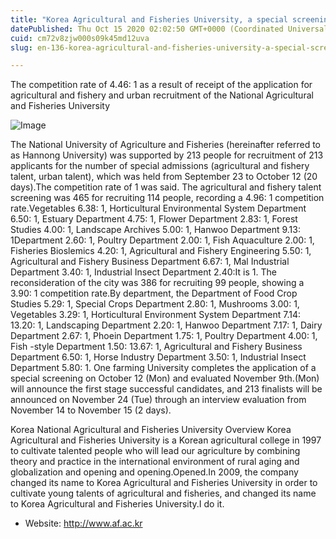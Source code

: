 ```yaml
---
title: "Korea Agricultural and Fisheries University, a special screening rate for recruitment 4.46: 1"
datePublished: Thu Oct 15 2020 02:02:50 GMT+0000 (Coordinated Universal Time)
cuid: cm72v8zjw000s09k45md12uva
slug: en-136-korea-agricultural-and-fisheries-university-a-special-screening-rate-for-recruitment-446-1

---
```



The competition rate of 4.46: 1 as a result of receipt of the application for agricultural and fishery and urban recruitment of the National Agricultural and Fisheries University

![Image](https://cdn.hashnode.com/res/hashnode/image/upload/v1739422503068/91a2dddc-fc7a-445b-8dac-61a2b6107ac9.jpeg)

The National University of Agriculture and Fisheries (hereinafter referred to as Hannong University) was supported by 213 people for recruitment of 213 applicants for the number of special admissions (agricultural and fishery talent, urban talent), which was held from September 23 to October 12 (20 days).The competition rate of 1 was said. The agricultural and fishery talent screening was 465 for recruiting 114 people, recording a 4.96: 1 competition rate.Vegetables 6.38: 1, Horticultural Environmental System Department 6.50: 1, Estuary Department 4.75: 1, Flower Department 2.83: 1, Forest Studies 4.00: 1, Landscape Archives 5.00: 1, Hanwoo Department 9.13: 1Department 2.60: 1, Poultry Department 2.00: 1, Fish Aquaculture 2.00: 1, Fisheries Bioslemics 4.20: 1, Agricultural and Fishery Engineering 5.50: 1, Agricultural and Fishery Business Department 6.67: 1, Mal Industrial Department 3.40: 1, Industrial Insect Department 2.40:It is 1. The reconsideration of the city was 386 for recruiting 99 people, showing a 3.90: 1 competition rate.By department, the Department of Food Crop Studies 5.29: 1, Special Crops Department 2.80: 1, Mushrooms 3.00: 1, Vegetables 3.29: 1, Horticultural Environment System Department 7.14: 13.20: 1, Landscaping Department 2.20: 1, Hanwoo Department 7.17: 1, Dairy Department 2.67: 1, Phoein Department 1.75: 1, Poultry Department 4.00: 1, Fish -style Department 1.50: 13.67: 1, Agricultural and Fishery Business Department 6.50: 1, Horse Industry Department 3.50: 1, Industrial Insect Department 5.80: 1. One farming University completes the application of a special screening on October 12 (Mon) and evaluated November 9th.(Mon) will announce the first stage successful candidates, and 213 finalists will be announced on November 24 (Tue) through an interview evaluation from November 14 to November 15 (2 days).

Korea National Agricultural and Fisheries University Overview Korea Agricultural and Fisheries University is a Korean agricultural college in 1997 to cultivate talented people who will lead our agriculture by combining theory and practice in the international environment of rural aging and globalization and opening and opening.Opened.In 2009, the company changed its name to Korea Agricultural and Fisheries University in order to cultivate young talents of agricultural and fisheries, and changed its name to Korea Agricultural and Fisheries University.I do it.

- Website: http://www.af.ac.kr